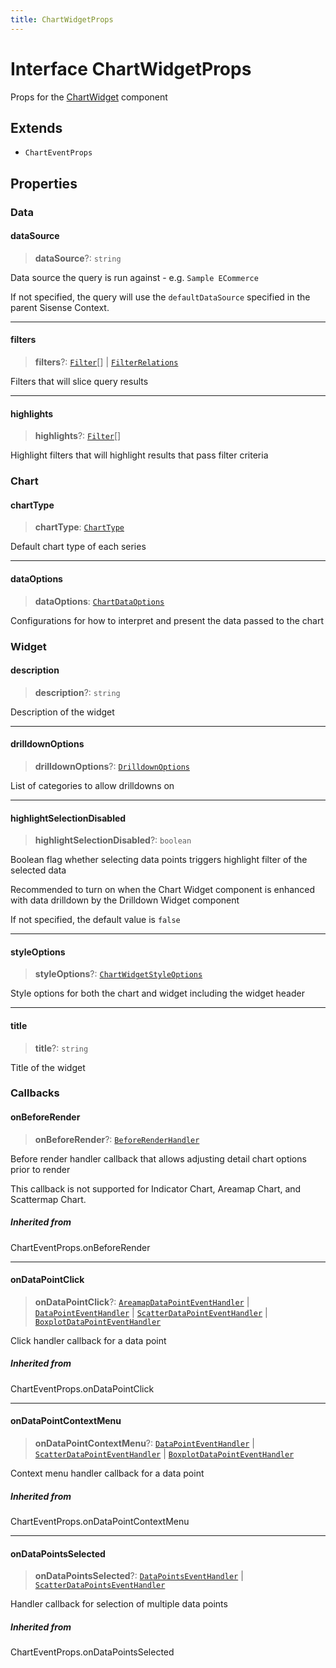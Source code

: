 ```yaml
---
title: ChartWidgetProps
---
```


# Interface ChartWidgetProps

Props for the [ChartWidget](../functions/function.ChartWidget.md) component

## Extends

- `ChartEventProps`

## Properties

### Data

#### dataSource

> **dataSource**?: `string`

Data source the query is run against - e.g. `Sample ECommerce`

If not specified, the query will use the `defaultDataSource` specified in the parent Sisense Context.

***

#### filters

> **filters**?: [`Filter`](../../sdk-data/interfaces/interface.Filter.md)[] \| [`FilterRelations`](../../sdk-data/interfaces/interface.FilterRelations.md)

Filters that will slice query results

***

#### highlights

> **highlights**?: [`Filter`](../../sdk-data/interfaces/interface.Filter.md)[]

Highlight filters that will highlight results that pass filter criteria

### Chart

#### chartType

> **chartType**: [`ChartType`](../type-aliases/type-alias.ChartType.md)

Default chart type of each series

***

#### dataOptions

> **dataOptions**: [`ChartDataOptions`](../type-aliases/type-alias.ChartDataOptions.md)

Configurations for how to interpret and present the data passed to the chart

### Widget

#### description

> **description**?: `string`

Description of the widget

***

#### drilldownOptions

> **drilldownOptions**?: [`DrilldownOptions`](../type-aliases/type-alias.DrilldownOptions.md)

List of categories to allow drilldowns on

***

#### highlightSelectionDisabled

> **highlightSelectionDisabled**?: `boolean`

Boolean flag whether selecting data points triggers highlight filter of the selected data

Recommended to turn on when the Chart Widget component is enhanced with data drilldown by the Drilldown Widget component

If not specified, the default value is `false`

***

#### styleOptions

> **styleOptions**?: [`ChartWidgetStyleOptions`](../type-aliases/type-alias.ChartWidgetStyleOptions.md)

Style options for both the chart and widget including the widget header

***

#### title

> **title**?: `string`

Title of the widget

### Callbacks

#### onBeforeRender

> **onBeforeRender**?: [`BeforeRenderHandler`](../type-aliases/type-alias.BeforeRenderHandler.md)

Before render handler callback that allows adjusting
detail chart options prior to render

This callback is not supported for Indicator Chart, Areamap Chart, and Scattermap Chart.

##### Inherited from

ChartEventProps.onBeforeRender

***

#### onDataPointClick

> **onDataPointClick**?: [`AreamapDataPointEventHandler`](../type-aliases/type-alias.AreamapDataPointEventHandler.md) \| [`DataPointEventHandler`](../type-aliases/type-alias.DataPointEventHandler.md) \| [`ScatterDataPointEventHandler`](../type-aliases/type-alias.ScatterDataPointEventHandler.md) \| [`BoxplotDataPointEventHandler`](../type-aliases/type-alias.BoxplotDataPointEventHandler.md)

Click handler callback for a data point

##### Inherited from

ChartEventProps.onDataPointClick

***

#### onDataPointContextMenu

> **onDataPointContextMenu**?: [`DataPointEventHandler`](../type-aliases/type-alias.DataPointEventHandler.md) \| [`ScatterDataPointEventHandler`](../type-aliases/type-alias.ScatterDataPointEventHandler.md) \| [`BoxplotDataPointEventHandler`](../type-aliases/type-alias.BoxplotDataPointEventHandler.md)

Context menu handler callback for a data point

##### Inherited from

ChartEventProps.onDataPointContextMenu

***

#### onDataPointsSelected

> **onDataPointsSelected**?: [`DataPointsEventHandler`](../type-aliases/type-alias.DataPointsEventHandler.md) \| [`ScatterDataPointsEventHandler`](../type-aliases/type-alias.ScatterDataPointsEventHandler.md)

Handler callback for selection of multiple data points

##### Inherited from

ChartEventProps.onDataPointsSelected
